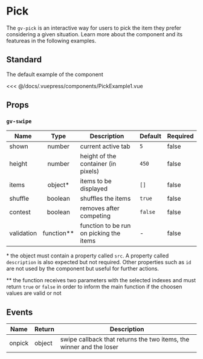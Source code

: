 # Pick

The `gv-pick` is an interactive way for users to pick the item they prefer considering a given situation. Learn more about the component and its featureas in the following examples.

## Standard

The default example of the component

<pick-example-1 />

<<< @/docs/.vuepress/components/PickExample1.vue

## Props

### `gv-swipe`

| Name       |     Type     | Description                             | Default | Required |
| ---------- | :----------: | --------------------------------------- | ------- | -------- |
| shown      |    number    | current active tab                      | `5`     | false    |
| height     |    number    | height of the container (in pixels)     | `450`   | false    |
| items      |   object\*   | items to be displayed                   | `[]`    | false    |
| shuffle    |   boolean    | shuffles the items                      | `true`  | false    |
| contest    |   boolean    | removes after competing                 | `false` | false    |
| validation | function\*\* | function to be run on picking the items | -       | false    |

\* the object must contain a property called `src`. A property called `description` is also expected but not required. Other properties such as `id` are not used by the component but useful for further actions.

\*\* the function receives two parameters with the selected indexes and must return `true` or `false` in order to inform the main function if the choosen values are valid or not

## Events

| Name   | Return | Description                                                         |
| ------ | ------ | ------------------------------------------------------------------- |
| onpick | object | swipe callback that returns the two items, the winner and the loser |

